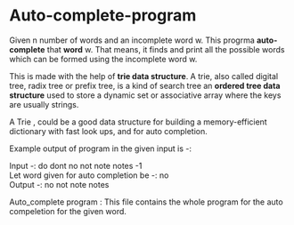 # Auto-complete-program

Given n number of words and an incomplete word w. This progrma **auto-complete** that **word** w.
That means, it finds and print all the possible words which can be formed using the incomplete word w.  

This is made with the help of **trie data structure**. A trie, also called digital tree, radix tree or prefix tree, is a kind of search 
tree an **ordered tree data structure** used to store a dynamic set or associative array where the keys are usually strings.  

A Trie , could be a good data structure for building a memory-efficient dictionary with fast look ups, and for auto completion.

Example output of program in the given input is -:  

Input -: do dont no not note notes -1  
Let word given for auto completion be -: no  
Output -: no not note notes 

Auto_complete program : This file contains the whole program for the auto compeletion for the given word.
